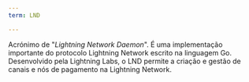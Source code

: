 ```yaml
---
term: LND

---
```

Acrónimo de "*Lightning Network Daemon*". É uma implementação importante do protocolo Lightning Network escrito na linguagem Go. Desenvolvido pela Lightning Labs, o LND permite a criação e gestão de canais e nós de pagamento na Lightning Network.